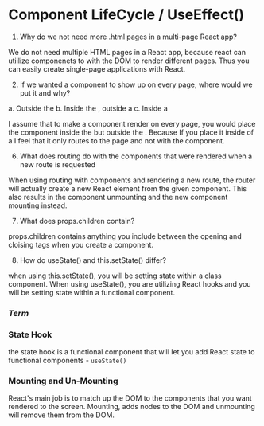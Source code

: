 # Component LifeCycle / UseEffect() 

1. Why do we not need more .html pages in a multi-page React app?

We do not need multiple HTML pages in a React app, because react can utiilize componenets to with the DOM to render different pages. Thus you can easily create single-page applications with React.

2. If we wanted a component to show up on every page, where would we put it and why?
 
  a.  Outside the <BrowserRouter/>
  b.  Inside the <BrowserRouter />, outside a <Route />
  c.  Inside a <Route />
  
 I assume that to make a component render on every page, you would place the component inside the <BrowserRouter /> but outside the <Route/>. Because If you place it inside of a <Route /> I feel that it only routes to the page and not with the component. 
 
6. What does routing do with the components that were rendered when a new route is requested

 When using routing with components and rendering a new route, the router will actually create a new React element from the given component. This also results in the component unmounting and the new component mounting instead. 
 
 
7. What does props.children contain?
 
 props.children contains anything you include between the opening and cloising tags when you create a component.
 
8. How do useState() and this.setState() differ?

when using this.setState(), you will be setting state within a class component. When using useState(), you are utilizing React hooks and you will be setting state within a functional component. 


### _Term_ 
### State Hook
the state hook is a functional component that will let you add React state to functional components - `useState()`

### Mounting and Un-Mounting

React's main job is to match up the DOM to the components that you want rendered to the screen. Mounting, adds nodes to the DOM and unmounting will remove them from the DOM.
